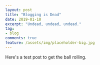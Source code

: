 ```yaml
---
layout: post
title: "Blogging is Dead"
date: 2019-01-10
excerpt: "Undead, undead, undead."
tag:
- blog
comments: true
feature: /assets/img/placeholder-big.jpg
---
```


Here's a test post to get the ball rolling.
